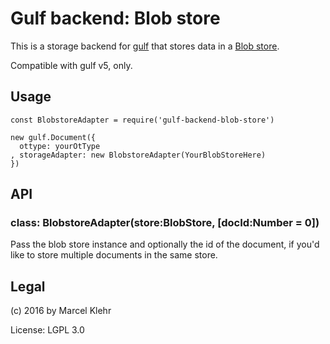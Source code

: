 # Gulf backend: Blob store
This is a storage backend for [gulf](https://github.com/gulf/gulf) that stores data in a [Blob store](https://github.com/maxogden/abstract-blob-store).

Compatible with gulf v5, only.

## Usage
```
const BlobstoreAdapter = require('gulf-backend-blob-store')

new gulf.Document({
  ottype: yourOtType
, storageAdapter: new BlobstoreAdapter(YourBlobStoreHere)
})
```

## API

### class: BlobstoreAdapter(store:BlobStore, [docId:Number = 0])
Pass the blob store instance and optionally the id of the document, if you'd like to store multiple documents in the same store.

## Legal
(c) 2016 by Marcel Klehr

License: LGPL 3.0
